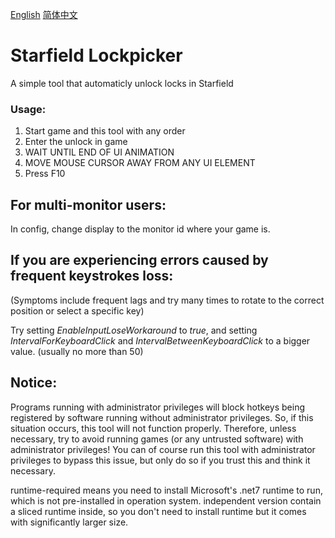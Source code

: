 [English](https://github.com/luoluo39/StarfieldLockpicker/blob/main/README.md)   [简体中文](https://github.com/luoluo39/StarfieldLockpicker/blob/main/README-cn.md)

# Starfield Lockpicker

A simple tool that automaticly unlock locks in Starfield
### Usage:
1. Start game and this tool with any order
2. Enter the unlock in game
3. WAIT UNTIL END OF UI ANIMATION
4. MOVE MOUSE CURSOR AWAY FROM ANY UI ELEMENT
5. Press F10

## For multi-monitor users:
In config, change display to the monitor id where your game is.

## If you are experiencing errors caused by frequent keystrokes loss:

(Symptoms include frequent lags and try many times to rotate to the correct position or select a specific key)

Try setting *EnableInputLoseWorkaround* to *true*, and setting *IntervalForKeyboardClick* and *IntervalBetweenKeyboardClick* to a bigger value. (usually no more than 50)

## Notice:
Programs running with administrator privileges will block hotkeys being registered by software running without administrator privileges. So, if this situation occurs, this tool will not function properly.
Therefore, unless necessary, try to avoid running games (or any untrusted software) with administrator privileges!
You can of course run this tool with administrator privileges to bypass this issue, but only do so if you trust this and think it necessary.

runtime-required means you need to install Microsoft's .net7 runtime to run, which is not pre-installed in operation system.
independent version contain a sliced runtime inside, so you don't need to install runtime but it comes with significantly larger size.
